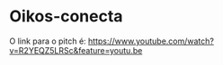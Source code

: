 # Oikos-conecta

O link para o pitch é: https://www.youtube.com/watch?v=R2YEQZ5LRSc&feature=youtu.be
